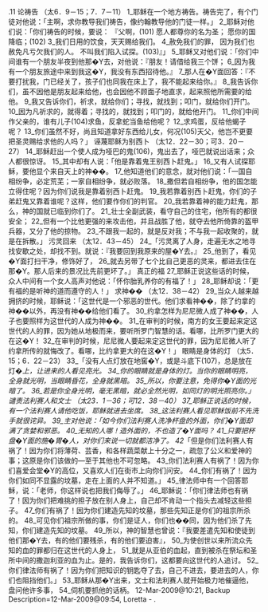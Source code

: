 .11 
论祷告 
（太6．9－15；7．7－11） 
1_耶稣在一个地方祷告。祷告完了，有个门徒对他说：「主啊，求你教导我们祷告，像约翰教导他的门徒一样。」 2_耶稣对他们说：「你们祷告的时候，要说： 
『父啊，(101) 
愿人都尊你的名为圣； 
愿你的国降临；(102) 
3_我们日用的饮食，天天赐给我们。 
4_赦免我们的罪， 
因为我们也赦免凡亏欠我们的人。 
不叫我们陷入试探。(103)』」 
5_耶稣又对他们说：「你们中间谁有一个朋友半夜到他那�Y去，对他说：『朋友！请借给我三个饼； 6_因为我有一个朋友旅途中来到我这�Y，我没有东西招待他。』 7_那人在�Y面回答：『不要打扰我，门已经关了，孩子们也同我在床上了，我不能起来给你。』 8_我告诉你们，虽不因他是朋友起来给他，也会因他不顾面子地直求，起来照他所需要的给他。 9_我又告诉你们，祈求，就给你们；寻找，就找到；叩门，就给你们开门。 10_因为凡祈求的，就得着；寻找的，就找到；叩门的，就给他开门。 11_你们中间作父亲的，谁有儿子(104)求鱼，反拿蛇当鱼给他呢？ 12_求鸡蛋，反给他蝎子呢？ 13_你们虽然不好，尚且知道拿好东西给儿女，何况(105)天父，他岂不更要把圣灵赐给求他的人吗？」 
诬蔑耶稣为别西卜 
（太12．22－30；可3．20－27） 
14_耶稣赶出一个使人成为哑巴的鬼(106)，鬼出去了，哑巴就说出话来；众人都很惊讶。 15_其中却有人说：「他是靠着鬼王别西卜赶鬼。」 16_又有人试探耶稣，要他显个来自天上的神��。 17_他知道他们的意念，就对他们说：「一国自相纷争，必定荒芜；一家自相纷争，就必败落。 18_撒但若自相纷争，他的国怎能立得住呢？因为你们说我是靠着别西卜赶鬼。 19_我若靠着别西卜赶鬼，你们的子弟赶鬼又靠着谁呢？这样，他们要作你们的判官。 20_我若靠着神的能力赶鬼，那么，神的国就已临到你们了。 21_壮士全副武装，看守自己的住宅，他所有的都很安全； 22_但有一个比他更强的来攻击他，并且战胜了他，就夺去他所倚靠的盔甲兵器，又分了他的掠物。 23_不跟我一起的，就是反对我；不与我一起收聚的，就是在拆散。」 
污灵回来 
（太12．43－45） 
24_「污灵离了人身，走遍无水之地寻找安歇之处，却找不到。就说：『我要回到我原来的屋�Y去。』 25_他到了，看见�Y面打扫干净，修饰好了， 26_就去另带了七个比自己更恶的灵来，都进去住在那�Y。那人后来的景况比先前更坏了。」 
真正的福 
27_耶稣正说这些话的时候，众人中间有一个女人高声对他说：「怀你胎乳养你的有福了！」 28_耶稣却说：「更有福的是听神的道而遵守的人！」 
求神�� 
（太12．38－42） 
29_当众人越来越拥挤的时候，耶稣说：「这世代是一个邪恶的世代。他们求看神��，除了约拿的神��以外，再没有神��给他们看了。 30_约拿怎样为尼尼微人成了神��，人子也要照样为这世代的人成为神��。 31_在审判的时候，南方的女王要起来定这世代的人的罪，因为她从地极而来，要听所罗门智慧的话。看哪，比所罗门更大的在这�Y！ 32_在审判的时候，尼尼微人要起来定这世代的罪，因为尼尼微人听了约拿所传的就悔改了。看哪，比约拿更大的在这�Y！」 
眼睛是身体的灯 
（太5．15；6．22－23） 
33_「没有人点灯放在地窖�Y，或是斗底下(107)，总是放在灯�_上，让进来的人看见亮光。 34_你的眼睛就是身体的灯。当你的眼睛明亮，全身就光明，当眼睛昏花，全身就黑暗。 35_所以，你要注意，免得你�Y面的光暗了。 36_若是你全身光明，毫无黑暗，就必全然光明，如同灯的明光照亮你。」 
谴责法利赛人和文士 
（太23．1－36；可12．38－40） 
37_耶稣正说话的时候，有一个法利赛人请他吃饭，耶稣就进去坐席。 38_这法利赛人看见耶稣饭前不先洗手就很诧异。 39_主对他说：「如今你们法利赛人洗净杯盘的外面，你们�Y面却满了贪婪和邪恶。 40_无知的人哪！造外面的，不也造了�Y面吗？ 41_只要把杯盘�Y面的施�胃�人，对你们来说一切就都洁净了。 
42_「但是你们法利赛人有祸了！因为你们将薄荷、芸香，和各样蔬菜献上十分之一，疏忽了公义和爱神的事；这原是你们该做的―至于其他也不可忽略。 43_你们法利赛人有祸了！因为你们喜爱会堂�Y的高位，又喜欢人们在街市上向你们问安。 44_你们有祸了！因为你们如同不显露的坟墓，走在上面的人并不知道。」 
45_律法师中有一个回答耶稣，说：「老师，你这样说也把我们侮辱了。」 46_耶稣说：「你们律法师也有祸了！因为你们把难挑的担子放在别人身上，自己却不肯动一个指头去减轻这些担子。 47_你们有祸了！因为你们建造先知的坟墓，那些先知正是你们的祖宗所杀的。 48_可见你们祖宗所做的事，你们是证人，你们也��同，因为他们杀了先知，你们建造先知的坟墓。 49_所以，神的智慧也曾说：『我要差遣先知和使徒到他们那�Y去，有的他们要残杀，有的他们要迫害』， 50_为使创世以来所流众先知的血的罪都归在这世代的人身上， 51_就是从亚伯的血起，直到被杀在祭坛和圣所中间的撒迦利亚的血为止。是的，我告诉你们，这都要向这世代的人追讨。 52_你们律法师有祸了！因为你们把知识的钥匙夺了去，自己不进去，要进去的人，你们也阻挡他们。」 
53_耶稣从那�Y出来，文士和法利赛人就开始极力地催逼他，盘问他许多事， 54_伺机要抓他的话柄。 
12-Mar-2009@10:21, Backup Description=12-Mar-2009@09:54, Loretta - 
.